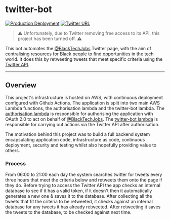 # twitter-bot

[![Production Deployment][circleci-badge]][production-deployment] [![Twitter URL][twitter-badge]][twitter-profile]

> :warning: Unfortunately, due to Twitter removing free access to its API, this project has been turned off. :warning:

This bot automates the [@BlackTechJobs][twitter-profile] Twitter page, with the aim of centralising resources for Black people to find opportunities in the tech world. It does this by retweeting tweets that meet specific criteria using the [Twitter API][twitter-api].

---

## Overview

This project's infrastructure is hosted on AWS, with continuous deployment configured with Github Actions. The application is split into two main AWS Lambda functions, the authorisation lambda and the twitter-bot lambda. The [authorisation lambda](#authorisation-lambda) is responsible for authorising the application with OAuth 2.0 to act on behalf of [@BlackTechJobs][twitter-profile]. The [twitter-bot lambda](#twitter-bot-lambda) is responsible for carrying out actions via the Twitter API after authorisation.

The motivation behind this project was to build a full backend system encapsulating application code, infrastructure as code, continuous deployment, security and testing whilst also hopefully providing value to others.

### Process

From 06:00 to 21:00 each day the system searches twitter for tweets every three hours that meet the criteria below and retweets them onto the page if they do. Before trying to access the Twitter API the app checks an internal database to see if it has a valid token, if it doesn't then it automatically generates a new one & saves it to the database. After collecting all the tweets that fit the criteria to be retweeted, it checks against an internal database for any tweets it has already retweeted. After retweeting it saves the tweets to the database, to be checked against next time.

[circleci-badge]: https://github.com/MugishaU/twitter-bot/actions/workflows/deploy.yml/badge.svg?branch=main
[production-deployment]: https://github.com/MugishaU/twitter-bot/actions/workflows/deploy.yml
[twitter-api]: https://developer.twitter.com/en/docs/twitter-api
[twitter-profile]: https://twitter.com/BlackTechJobs
[twitter-badge]: https://img.shields.io/twitter/url.svg?label=Follow%20%40BlackTechJobs&style=social&url=https%3A%2F%2Ftwitter.com%2FBlackTechJobs
[auth-app-code]: ./src/authorisation-lambda
[auth-infra-code]: ./terraform/modules/authorisation-lambda
[twitter-app-code]: ./src/twitter-bot-lambda
[twitter-infra-code]: ./terraform/modules/twitter-bot-lambda/
[pkce]: https://www.oauth.com/oauth2-servers/pkce/
[twitter-oauth]: https://developer.twitter.com/en/docs/authentication/oauth-2-0/authorization-code
